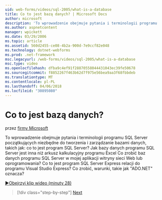 ```yaml
---
uid: web-forms/videos/sql-2005/what-is-a-database
title: Co to jest bazą danych? | Microsoft Docs
author: microsoft
description: 'To wprowadzenie obejmuje pytania i terminologii programu SQL Server początkujących niezbędne do tworzenia i zarządzanie bazami danych, takich jak: co to jest program SQL Server? Jak...'
ms.author: aspnetcontent
manager: wpickett
ms.date: 03/29/2006
ms.topic: article
ms.assetid: 560d2455-ce08-4b2a-900d-7e9ccf82e048
ms.technology: dotnet-webforms
ms.prod: .net-framework
msc.legacyurl: /web-forms/videos/sql-2005/what-is-a-database
msc.type: video
ms.openlocfilehash: dfba9c4ef91f28870558044431043ec39fe50678
ms.sourcegitcommit: f8852267f463b62d7f975e56bea9aa3f68fbbdeb
ms.translationtype: MT
ms.contentlocale: pl-PL
ms.lasthandoff: 04/06/2018
ms.locfileid: "30895080"
---
```

<a name="what-is-a-database"></a>Co to jest bazą danych?
====================
przez [firmy Microsoft](https://github.com/microsoft)

To wprowadzenie obejmuje pytania i terminologii programu SQL Server początkujących niezbędne do tworzenia i zarządzanie bazami danych, takich jak: co to jest program SQL Server? Jak bazy danych programu SQL Server jest inna niż arkusz kalkulacyjny programu Excel Co zrobić baz danych programu SQL Server w mojej aplikacji witryny sieci Web lub oprogramowania? Co to jest program SQL Server Express relacji do programu Visual Studio Express? Co zrobić, warunki, takie jak "ADO.NET" oznacza?

[&#9654;Obejrzyj klip wideo (minuty 28)](https://channel9.msdn.com/Blogs/ASP-NET-Site-Videos/what-is-a-database)

> [!div class="step-by-step"]
> [Next](understanding-database-tables-and-records.md)
